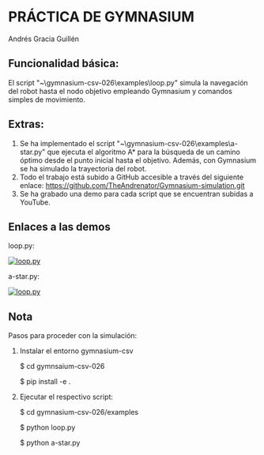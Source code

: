 # PRÁCTICA DE GYMNASIUM
Andrés Gracia Guillén


## Funcionalidad básica:
El script "~\gymnasium-csv-026\examples\loop.py" simula la navegación del robot hasta el nodo objetivo empleando Gymnasium y comandos simples de movimiento.

## Extras:
1. Se ha implementado el script "~\gymnasium-csv-026\examples\a-star.py" que ejecuta el algoritmo A* para la búsqueda de un camino óptimo desde el punto inicial hasta el objetivo. Además, con Gymnasium se ha simulado la trayectoria del robot.
2. Todo el trabajo está subido a GitHub accesible a través del siguiente enlace:
   https://github.com/TheAndrenator/Gymnasium-simulation.git
4. Se ha grabado una demo para cada script que se encuentran subidas a YouTube.

## Enlaces a las demos
loop.py:

[![loop.py](https://img.youtube.com/vi/ctfSteCfg6E/maxresdefault.jpg)](https://youtu.be/ctfSteCfg6E)

a-star.py:

[![loop.py](https://img.youtube.com/vi/IR3omSR6HYw/maxresdefault.jpg)](https://youtu.be/IR3omSR6HYw)

## Nota
Pasos para proceder con la simulación:
1. Instalar el entorno gymnasium-csv
   
	$ cd gymnsaium-csv-026

	$ pip install -e .

3. Ejecutar el respectivo script:
   
	$ cd gymnasium-csv-026/examples

	$ python loop.py

	$ python a-star.py
